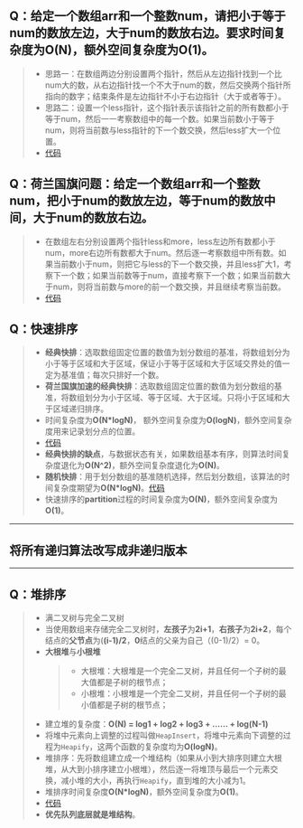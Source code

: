## Q：给定一个数组arr和一个整数num，请把小于等于num的数放左边，大于num的数放右边。要求时间复杂度为**O(N)**，额外空间复杂度为**O(1)**。
> * 思路一：在数组两边分别设置两个指针，然后从左边指针找到一个比num大的数，从右边指针找一个不大于num的数，然后交换两个指针所指向的数字；结束条件是左边指针不小于右边指针（大于或者等于）。
> * 思路二：设置一个less指针，这个指针表示该指针之前的所有数都小于等于num，然后一一考察数组中的每一个数。如果当前数小于等于num，则将当前数与less指针的下一个数交换，然后less扩大一个位置。
> * [代码](source/Partition.h)

## Q：**荷兰国旗问题**：给定一个数组arr和一个整数num，把小于num的数放左边，等于num的数放中间，大于num的数放右边。
> * 在数组左右分别设置两个指针less和more，less左边所有数都小于num，more右边所有数都大于num。然后逐一考察数组中所有数。如果当前数小于num，则把它与less的下一个数交换，并且less扩大1，考察下一个数；如果当前数等于num，直接考察下一个数；如果当前数大于num，则将当前数与more的前一个数交换，并且继续考察当前数。
> * [代码](source/NetherlandsFlag.h)

## Q：快速排序
> * **经典快排**：选取数组固定位置的数值为划分数组的基准，将数组划分为小于等于区域和大于区域，保证小于等于区域和大于区域交界处的值一定为基准值；每次只排好一个数。
> * **荷兰国旗加速的经典快排**：选取数组固定位置的数值为划分数组的基准，将数组划分为小于区域、等于区域、大于区域。只将小于区域和大于区域递归排序。
> * 时间复杂度为**O(N*logN)**， 额外空间复杂度为**O(logN)**，额外空间复杂度用来记录划分点的位置。
> * [代码](source/QuickSort.h)
> * **经典快排的缺点**，与数据状态有关，如果数组基本有序，则算法时间复杂度退化为**O(N^2)**，额外空间复杂度退化为**O(N)**。
> * **随机快排**：用于划分数组的基准随机选择，然后划分数组，该算法的时间复杂度期望为**O(N*logN)**。[代码](source/RandomQuickSort.h)
> * 快速排序的**partition**过程的时间复杂度为**O(N)**，额外空间复杂度为**O(1)**。
- - -
## 将所有递归算法改写成非递归版本
- - -

## Q：堆排序
> * 满二叉树与完全二叉树
> * 当使用数组来存储完全二叉树时，**左孩子**为**2i+1**，**右孩子**为**2i+2**，每个结点的**父节点**为(**(i-1)/2**，**0**结点的父亲为自己（(0-1)/2）= 0。
> * **大根堆**与**小根堆**
>   > * 大根堆：大根堆是一个完全二叉树，并且任何一个子树的最大值都是子树的根节点；
>   > * 小根堆：小根堆是一个完全二叉树，并且任何一个子树的最小值都是子树的根节点；
> * 建立堆的复杂度：**O(N) = log1 + log2 + log3 + ...... + log(N-1)**
> * 将堆中元素向上调整的过程叫做`HeapInsert`，将堆中元素向下调整的过程为`Heapify`，这两个函数的复杂度均为**O(logN)**。
> * 堆排序：先将数组建立成一个堆结构（如果从小到大排序则建立大根堆，从大到小排序建立小根堆），然后逐一将堆顶与最后一个元素交换，减小堆的大小，再执行`Heapify`，直到堆的大小减为1。
> * 堆排序时间复杂度**O(N*logN)**，额外空间复杂度为**O(1)**。
> * [代码](source/HeapSort.h)
> * **优先队列底层就是堆结构**。